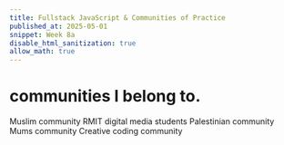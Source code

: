 ```yaml
---
title: Fullstack JavaScript & Communities of Practice
published_at: 2025-05-01
snippet: Week 8a
disable_html_sanitization: true
allow_math: true
---
```


# communities I belong to.

Muslim community
RMIT digital media students
Palestinian community
Mums community
Creative coding community
